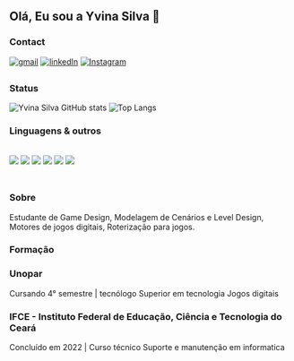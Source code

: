 ## Olá, Eu sou a Yvina Silva 👋

### Contact
<div>
  
  [![gmail](https://img.shields.io/badge/Gmail-D14836?style=for-the-badge&logo=gmail&logoColor=white)](yvinayvin@gmail.com)
  [![linkedIn](https://img.shields.io/badge/LinkedIn-0077B5?style=for-the-badge&logo=linkedin&logoColor=white)](https://linkedin.com/in/yvina-silva/)
  [![Instagram](https://img.shields.io/badge/Instagram-E4405F?style=for-the-badge&logo=instagram&logoColor=white)](https://www.instagram.com/yvinasilv/)
  
</div>

##

### Status
<div>
  
![Yvina Silva GitHub stats](https://github-readme-stats.vercel.app/api?username=Yvinasilva&show_icons=true&theme=synthwave)
![Top Langs](https://github-readme-stats.vercel.app/api/top-langs/?username=Yvinasilva&layout=compact&theme=synthwave)

</div>


### Linguagens & outros
<div style="display: inline_block"><br>
  <img src="https://img.shields.io/badge/HTML-239120?style=for-the-badge&logo=html5&logoColor=white" />
  <img src="https://img.shields.io/badge/CSS-239120?&style=for-the-badge&logo=css3&logoColor=white" />
  <img src="https://img.shields.io/badge/JavaScript-323330?style=for-the-badge&logo=javascript&logoColor=F7DF1E" />
  <img src="https://img.shields.io/badge/C%2B%2B-00599C?style=for-the-badge&logo=c%2B%2B&logoColor=white" />
  <img src="https://img.shields.io/badge/C%23-239120?style=for-the-badge&logo=c-sharp&logoColor=white" />
  <img src="https://img.shields.io/badge/Unity-100000?style=for-the-badge&logo=unity&logoColor=white" />
</div><br>

##

### Sobre

Estudante de Game Design, Modelagem de Cenários e Level Design, Motores de jogos digitais, Roterização para jogos.

### Formação

### Unopar
Cursando 4° semestre | tecnólogo Superior em tecnologia Jogos digitais

### IFCE - Instituto Federal de Educação, Ciência e Tecnologia do Ceará
Concluído em 2022 | Curso técnico Suporte e manutenção em informatica
